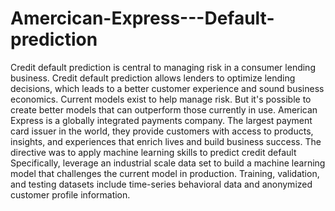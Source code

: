 # Amercican-Express---Default-prediction

Credit default prediction is central to managing risk in a consumer lending business. Credit default prediction allows lenders to optimize lending decisions, which leads to a better customer experience and sound business economics. Current models exist to help manage risk. But it's possible to create better models that can outperform those currently in use. 
American Express is a globally integrated payments company. The largest payment card issuer in the world, they provide customers with access to products, insights, and experiences that enrich lives and build business success. 
The directive was to apply machine learning skills to predict credit default  Specifically, leverage an industrial scale data set to build a machine learning model that challenges the current model in production. Training, validation, and testing datasets include time-series behavioral data and anonymized customer profile information. 
